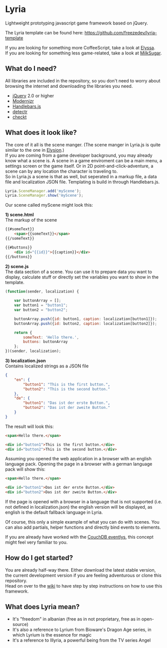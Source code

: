 Lyria
=====
Lightweight prototyping javascript game framework based on jQuery. 

The Lyria template can be found here: https://github.com/freezedev/lyria-template

If you are looking for something more CoffeeScript, take a look at [Elyssa](https://github.com/elysion-powered/elyssa).  
If you are looking for something less game-related, take a look at [MilkSugar](https://github.com/freezedev/milksugar).

What do I need?
---------------
All libraries are included in the repository, so you don't need to worry about browsing the internet and downloading the libraries you need.

* [jQuery](http://jquery.com/) 2.0 or higher
* [Modernizr](http://modernizr.com/)
* [Handlebars.js](http://handlebarsjs.com/)
* [detectr](https://github.com/Stoney-FD/detectr.js)
* [checkt](https://github.com/Stoney-FD/checkt)


What does it look like?
-----------------------

The core of it all is the scene manger. (The scene manger in Lyria.js is quite similar to the one in [Elysion](https://github.com/freezedev/elysion).)  
If you are coming from a game developer background, you may already know what a scene is. A scene in a game enviroment can be a main menu, a settings screen or the game itself. Or in 2D point-and-click-adventure, a scene can by any location the character is traveling to.  
So in Lyria.js a scene is that as well, but seperated in a markup file, a data file and localization JSON file. Templating is build in through Handlebars.js.

```javascript
Lyria.SceneManager.add('myScene');
Lyria.SceneManager.show('myScene');
```

Our scene called myScene might look this:  

**1) scene.html**  
The markup of the scene  

```html
{{#someText}}
	<span>{{someText}}</span>
{{/someText}}

{{#buttons}}
	<div id="{{id}}">{{caption}}</div>
{{/buttons}}
```

**2) scene.js**  
The data section of a scene. You can use it to prepare data you want to display, calculate stuff or directly set the variables you want to show in the template.

```javascript
(function(sender, localization) {
	
	var buttonArray = [];
	var button1 = "button1";
	var button2 = "button2";

	buttonArray.push({id: button1, caption: localization[button1]});
	buttonArray.push({id: button2, caption: localization[button2]});

	return {
		someText: 'Hello there.',
		buttons: buttonArray
	};
})(sender, localization);
```

**3) localization.json**  
Contains localized strings as a JSON file

```json
{
	"en": {
		"button1": "This is the first button.",
		"button2": "This is the second button."
	},
	"de": {
		"button1": "Das ist der erste Button.",
		"button2": "Das ist der zweite Button."
	}
}
```

The result will look this:

```html
<span>Hello there.</span>

<div id="button1">This is the first button.</div>
<div id="button2">This is the second button.</div>
```

Assuming you opened the web application in a browser with an english language pack. Opening the page in a browser with a german language pack will show this:

```html
<span>Hello there.</span>

<div id="button1">Das ist der erste Button.</div>
<div id="button2">Das ist der zweite Button.</div>
```

If the page is opened with a browser in a language that is not supported (i.e. not defined in localization.json) the english version will be displayed, as english is the default fallback language in Lyria.


Of course, this only a simple example of what you can do with scenes. You can also add partials, helper functions and directly bind events to elements.


If you are already have worked with the [CouchDB eventlys](https://github.com/jchris/evently), this concept might feel very familiar to you.


How do I get started?
---------------------

You are already half-way there. Either download the latest stable version, the current development version if you are feeling adventurous or clone this repository.  
Head on over to the [wiki](https://github.com/freezedev/Lyria.js/wiki) to have step by step instructions on how to use this framework.


What does Lyria mean?
---------------------
* It's "freedom" in albanian (free as in not proprietary, free as in open-source)
* It's also a reference to Lyrium from Bioware's Dragon Age series, in which Lyrium is the essence for magic
* It's a reference to Illyria, a powerful being from the TV series Angel
	
